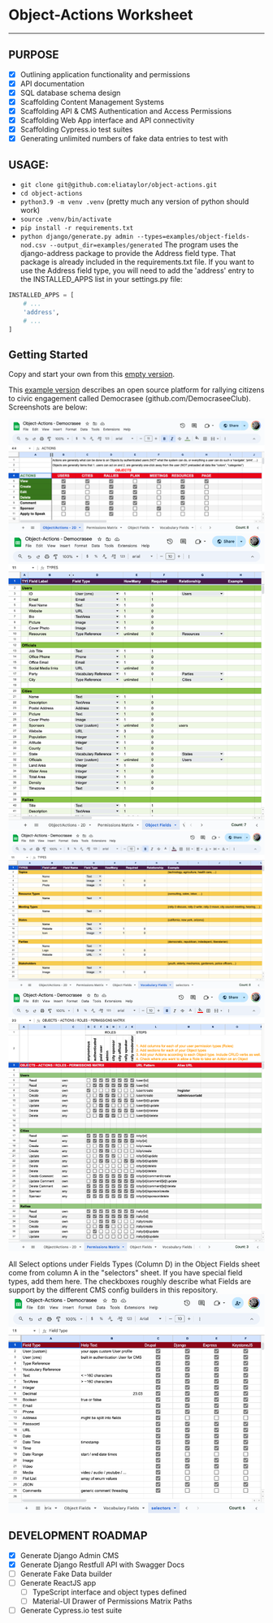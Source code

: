 # Object-Actions Worksheet
----

## PURPOSE
- [x] Outlining application functionality and permissions
- [x] API documentation
- [x] SQL database schema design
- [x] Scaffolding Content Management Systems
- [x] Scaffolding API & CMS Authentication and Access Permissions
- [x] Scaffolding Web App interface and API connectivity
- [x] Scaffolding Cypress.io test suites
- [x] Generating unlimited numbers of fake data entries to test with

## USAGE:
- `git clone git@github.com:eliataylor/object-actions.git`
- `cd object-actions`
- `python3.9 -m venv .venv` (pretty much any version of python should work)
- `source .venv/bin/activate`
- `pip install -r requirements.txt`
- `python django/generate.py admin --types=examples/object-fields-nod.csv --output_dir=examples/generated`
The program uses the django-address package to provide the Address field type. That package is already included in the requirements.txt file. If you want to use the Address field type, you will need to add the 'address' entry to the INSTALLED_APPS list in your settings.py file:
```python
INSTALLED_APPS = [
    # ... 
    'address',
    # ... 
]
```

## Getting Started

Copy and start your own from this [empty version](https://docs.google.com/spreadsheets/d/14Ej7lu4g3i85BWJdHbi4JK2jM2xS5uDSgfzm3rIhx4o/edit?usp=sharing).

This [example version](https://docs.google.com/spreadsheets/d/1Jm15OeR6mS6vbJd7atHErOwBgq2SwKAagb4MH0D1aIw/edit?usp=sharing) describes an open source platform for rallying citizens to civic engagement called Democrasee (github.com/DemocraseeClub). Screenshots are below:

![Object/Actions](docs/object-actions-democrasee.png)
![Object Fields](docs/objects-democrasee.png)
![Vocabulary Fields](docs/vocabularies-democrasee.png)
![Permissions Matrix](docs/permissions-matrix-democrasee.png)


All Select options under Fields Types (Column D) in the Object Fields sheet come from column A in the "selectors" sheet. If you have special field types, add them here. The checkboxes roughly describe what Fields are support by the different CMS config builders in this repository.
![Field Types](docs/field-types.png)


## DEVELOPMENT ROADMAP
- [x] Generate Django Admin CMS
- [x] Generate Django Restfull API with Swagger Docs
- [ ] Generate Fake Data builder
- [ ] Generate ReactJS app
  - [ ] TypeScript interface and object types defined 
  - [ ] Material-UI Drawer of Permissions Matrix Paths
- [ ] Generate Cypress.io test suite